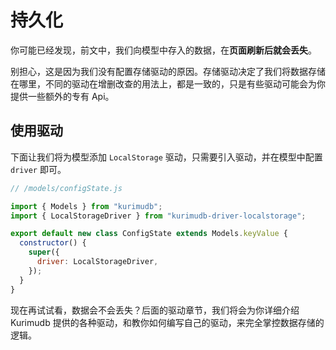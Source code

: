 # 持久化

你可能已经发现，前文中，我们向模型中存入的数据，在**页面刷新后就会丢失**。

别担心，这是因为我们没有配置存储驱动的原因。存储驱动决定了我们将数据存储在哪里，不同的驱动在增删改查的用法上，都是一致的，只是有些驱动可能会为你提供一些额外的专有 Api。

## 使用驱动

下面让我们将为模型添加 `LocalStorage` 驱动，只需要引入驱动，并在模型中配置 `driver` 即可。

```js {4,9}
// /models/configState.js

import { Models } from "kurimudb";
import { LocalStorageDriver } from "kurimudb-driver-localstorage";

export default new class ConfigState extends Models.keyValue {
  constructor() {
    super({
      driver: LocalStorageDriver,
    });
  }
}
```

现在再试试看，数据会不会丢失？后面的驱动章节，我们将会为你详细介绍 Kurimudb 提供的各种驱动，和教你如何编写自己的驱动，来完全掌控数据存储的逻辑。
